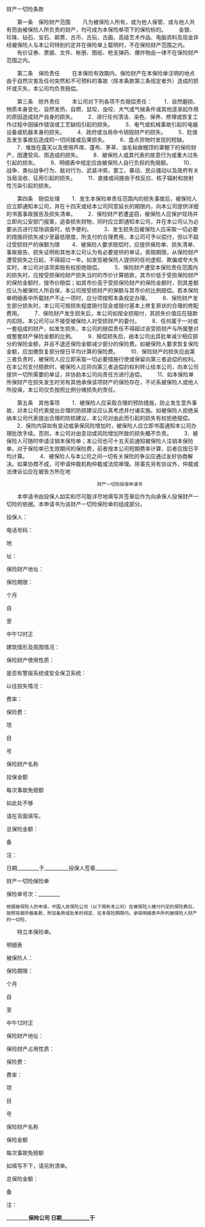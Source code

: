 
 


财产一切险条款


　　第一条　保险财产范围 
　　凡为被保险人所有，或为他人保管、或与他人共有而由被保险人所负责的财产，均可成为本保险单项下的保险标的。 
　　金银、珍珠、钻石、宝石、邮票、古币、古玩、古画、高级艺术作品、电脑资料及现金非经被保险人与本公司特别约定并在保险单上载明时，不在保险财产范围之内。 
　　有价证券、票据、文件、帐册、图纸、枪支弹药、爆炸物品一律不在保险财产范围之内。 
  
　　第二条　保险责任 
　　在本保险有效期内，保险财产在本保险单注明的地点由于自然灾害及任何突然和不可预料的事故（除本条款第三条规定者外）造成的损坏或灭失，本公司均负责赔偿。 
  
　　第三条　除外责任 
　　本公司对下列各项不负赔偿责任： 
　　1．自然磨损、物质本身变化、自然发热、自燃、鼠咬、虫咬、大气或气候条件或其他逐渐起作用的原因造成财产自身的损失。 
　　2．进行任何清洁、染色、保养、修理或恢复工作过程中因操作错误或工艺缺陷引起的损失。 
　　3．电气或机械事故引起的电器设备或机器本身的损失。 
　　4．政府或当局命令销毁财产的损失。 
　　5．贬值及发生事故后造成的一切间接或后果损失。 
　　6．盘点货物时发现的短缺。 
　　7．堆放在露天以及使用芦席、蓬布、茅草、油毛毡做棚顶的罩棚下的保险财产，因遭受风、雨造成的损失。 
　　8．被保险人或其代表的故意行为或重大过失引起的损失。 
　　9．明细表中规定应由被保险人自行负担的免赔额。 
　　10．战争、类似战争行为、敌对行为、武装冲突，罢工、暴动、民众骚动以及政府有关当局没收、征用引起的损失。 
　　11．直接或间接由于核反应、核子辐射和放射性污染引起的损失。 
  
　　第四条　赔偿处理 
　　1．发生本保险单责任范围内的损失事故后，被保险人应立即通知本公司，并在十四天或经本公司同意延长的期限内，向本公司提供详细的书面事故报告及损失清单。 
　　2．保险财产若遭盗窃，被保险人应保护现场并立即向公安部门报案，追查损失财物，同时应立即通知本公司，并在本公司认为必要派员进行现场调查时，给予便利。 
　　3．发生损失后被保险人应采取一切必要的措施将损失减少至最低限度，所支付的合理费用，本公司可予以偿付，但以不超过受损财产的保额为限 
　　4．被保险人要求赔偿时，应提供保险单、损失清单、事故报告、损失证明和其他本公司认为有必要提供的单证。索赔期限，从保险财产遭受损失之日起，不得超过一年。如发现被保险人提供的任何虚假、欺骗或夸大失实时，本公司对该项索赔有权拒绝赔偿。 
　　5．保险财产遭受本保险责任范围内的损失时，应按受损保险财产损失当时的市价计算赔款，其市价低于受损保险财产的保险金额时，按市价赔偿；如其市价高于受损保险财产的保险金额时，则其差额应认为被保险人所自保，本公司按受损财产的保额与其市价的比例赔偿。若本保险单明细表中所载财产不止一项时，应分项按照本条规定办理。 
　　6．保险财产发生部分损失时，本公司可按损失程度赔付现金或赔付基本上修复原状的合理的修配费用。 
　　7．保险财产发生损失后，本公司如按全损赔付，其损失价值应在赔款内扣除。本公司可以不接受被保险人对受损财产的委付。 
　　8．任何属于一对或一套组成的财产，如发生损失，本公司的赔偿责任不得超过该受损财产与所属整对或整套财产保险金额的比例。 
　　9．赔偿损失后，由本公司出具批单减少相应部分的保险金额，并且不退还保险金额减少部分的保险费。如被保险人要求恢复保险金额，应加缴恢复部分按日平均计算的保险费。 
　　10．保险财产的损失应由第三者负责时，被保险人应立即采取一切必要措施行使或保留向第三者追偿的权利。在本公司支付赔款时，被保险人应将向第三者追偿的权利转让给本公司，向本公司提供一切所需要的单证，并协助本公司向责任方进行追偿。 
　　11．如本保险单所保财产在损失发生时另有其他承保该项财产的保险存在，不论系被保险人或他人所投保，本公司仅负按照比例分摊损失的责任。 
  
　　第五条　其他事项 
　　1．被保险人应采取合理的预防措施，防止发生意外事故，对本公司代表提出合理的防损建议应认真考虑并付诸实施。如被保险人拒绝采纳本公司代表提出合理的防损建议，本公司对由此而引起的损失有权拒绝赔偿。 
　　2．保险内容如有变动或承保风险增加时，被保险人应立即书面通知本公司办理批改手续。否则，本公司对由变动或风险增加所致的损失概不负责。 
　　3．被保险人可随时申请注销本保险单；本公司也可十五天前通知被保险人注销本保险单。对于保险单已生效期间的保险费，前者按本公司短期费率计算，后者应按日平均计算。 
　　4．被保险人与本公司之间一切有关保险的争议应通过友好协商解决。如果协商不成，可申请仲裁机构仲裁或法院审理。除事先另有协议外，仲裁或法律诉讼应在被告方所在地







    　　　　　　　　　　　　　　　　　　　　财产一切险投保申请书


　　本申请书由投保人如实和尽可能详尽地填写并签章后作为向承保人投保财产一切险的依据。本申请书为该财产一切险保险单的组成部分。







 

  

   

投保人：


  

  

   

 




   

电话号码：


  

  

   

地

  
址：



  

  

   

保险财产地址：


  

  

   

保险期限：

          
个月
      
自
      
至
          

  
中午12时正



  

  

   

建筑情形及周围情况：


  

  

   

保险财产使用性质：


  

  

   

是否有警报系统或安全保卫系统：


  

  

   

以往损失情况：


  

  

   

费率：

                            
保险费：



  

  

   

项

  
目
  
号



   

保险财产名称


   

投保金额


   

每次事故免赔额


  

  

   

 




   

 




   

 




   

 




  

  

   

 




   

 




   

 




   

 




  

  

   

 




   

 




   

 




   

 




  

  

   

 




   

 




   

 




   

 




  

  

   

 




   

 




   

 




   

 




  

  

   

 




   

 




   

 




   

 




  

  

   

 




   

 




   

 




   

 




  

  

   

 




   

 




   

 




   

 




  

  

   

如此处不够

      
请在背面填写。



  

  

   

总保险金额：


  

  

   

备

  

    
注：



  

  

   



   



   



   



   



  

 








日期_________于__________投保人签章_________



财产一切险保险单


保险单号次：_________


    根据被保险人的申请，中国人民保险公司（以下简称本公司）在被保险人缴付约定的保险费后，按照背面所载条款、附加条款或批单的规定，在本保险期限内，承保明细表中所列被保险人财产的一切险， 
　　特立本保险单。






明细表






 

  

   

被保险人：


  

  

   

保险期限：

        
个月
    
自
        
至
        
中午12时正



  

  

   

保险财产地址：


  

  

   

保险财产占用性质：


  

  

   

保险费：

     

                             
费率：



  

  

   

项

  
目
  
号



   

保险财产名称


   

保险金额


   

每次事故免赔额


  

  

   


 



 



 



 



 


 




   

 




   

 




   

 




  

  

   

如填写不下，请另附清单。


  

  

   

总保险金额：


  

  

   

备

    
注：



 


 




  

 







_______________________保险公司
日期___________于______________
 


 

 
 
 
 
 
  


  
 

  


  


  
 
 
 
 

